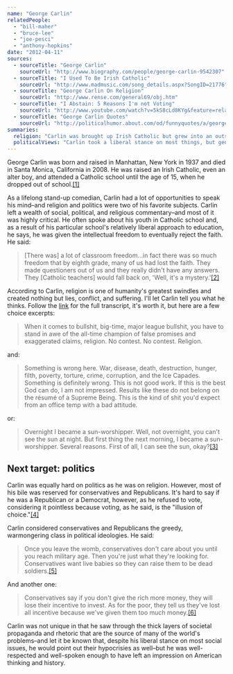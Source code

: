 ```yaml
---
name: "George Carlin"
relatedPeople:
  - "bill-maher"
  - "bruce-lee"
  - "joe-pesci"
  - "anthony-hopkins"
date: "2012-04-11"
sources:
  - sourceTitle: "George Carlin"
    sourceUrl: "http://www.biography.com/people/george-carlin-9542307"
  - sourceTitle: "I Used To Be Irish Catholic"
    sourceUrl: "http://www.madmusic.com/song_details.aspx?SongID=21776"
  - sourceTitle: "George Carlin On Religion"
    sourceUrl: "http://www.rense.com/general69/obj.htm"
  - sourceTitle: "I Abstain: 5 Reasons I'm not Voting"
    sourceUrl: "http://www.youtube.com/watch?v=5kS8cLd8KYg&feature=related"
  - sourceTitle: "George Carlin Quotes"
    sourceUrl: "http://politicalhumor.about.com/od/funnyquotes/a/george-carlin.htm"
summaries:
  religion: "Carlin was brought up Irish Catholic but grew into an outspoken atheist."
  politicalViews: "Carlin took a liberal stance on most things, but generally found politics and politicians corrupt and ridiculous."
---
```


George Carlin was born and raised in Manhattan, New York in 1937 and died in Santa Monica, California in 2008. He was raised an Irish Catholic, even an alter boy, and attended a Catholic school until the age of 15, when he dropped out of school.<a class="source-citation" href="#http%3A%2F%2Fwww.biography.com%2Fpeople%2Fgeorge-carlin-9542307" title="George Carlin">[1]</a>

As a lifelong stand-up comedian, Carlin had a lot of opportunities to speak his mind–and religion and politics were two of his favorite subjects. Carlin left a wealth of social, political, and religious commentary–and most of it was highly critical. He often spoke about his youth in Catholic school and, as a result of his particular school's relatively liberal approach to education, he says, he was given the intellectual freedom to eventually reject the faith. He said:

>[There was] a lot of classroom freedom…in fact there was so much freedom that by eighth grade, many of us had lost the faith. They made questioners out of us and they really didn't have any answers. They [Catholic teachers] would fall back on, 'Well, it's a mystery.'<a class="source-citation" href="#http%3A%2F%2Fwww.madmusic.com%2Fsong_details.aspx%3FSongID%3D21776" title="I Used To Be Irish Catholic">[2]</a>

According to Carlin, religion is one of humanity's greatest swindles and created nothing but lies, conflict, and suffering. I'll let Carlin tell you what he thinks. Follow the [link](http://www.rense.com/general69/obj.htm) for the full transcript, it's worth it, but here are a few choice excerpts:

>When it comes to bullshit, big-time, major league bullshit, you have to stand in awe of the all-time champion of false promises and exaggerated claims, religion. No contest. No contest. Religion.

and:

>Something is wrong here. War, disease, death, destruction, hunger, filth, poverty, torture, crime, corruption, and the Ice Capades. Something is definitely wrong. This is not good work. If this is the best God can do, I am not impressed. Results like these do not belong on the résumé of a Supreme Being. This is the kind of shit you'd expect from an office temp with a bad attitude.

or:

>Overnight I became a sun-worshipper. Well, not overnight, you can't see the sun at night. But first thing the next morning, I became a sun-worshipper. Several reasons. First of all, I can see the sun, okay?<a class="source-citation" href="#http%3A%2F%2Fwww.rense.com%2Fgeneral69%2Fobj.htm" title="George Carlin On Religion">[3]</a>

## Next target: politics

Carlin was equally hard on politics as he was on religion. However, most of his bile was reserved for conservatives and Republicans. It's hard to say if he was a Republican or a Democrat, however, as he refused to vote, considering it pointless because voting, as he said, is the "illusion of choice."<a class="source-citation" href="#http%3A%2F%2Fwww.youtube.com%2Fwatch%3Fv%3D5kS8cLd8KYg%26feature%3Drelated" title="I Abstain: 5 Reasons I&apos;m not Voting">[4]</a>

Carlin considered conservatives and Republicans the greedy, warmongering class in political ideologies. He said:

>Once you leave the womb, conservatives don't care about you until you reach military age. Then you're just what they're looking for. Conservatives want live babies so they can raise them to be dead soldiers.<a class="source-citation" href="#http%3A%2F%2Fpoliticalhumor.about.com%2Fod%2Ffunnyquotes%2Fa%2Fgeorge-carlin.htm" title="George Carlin Quotes">[5]</a>

And another one:

>Conservatives say if you don't give the rich more money, they will lose their incentive to invest. As for the poor, they tell us they've lost all incentive because we've given them too much money.<a class="source-citation" href="#http%3A%2F%2Fpoliticalhumor.about.com%2Fod%2Ffunnyquotes%2Fa%2Fgeorge-carlin.htm" title="George Carlin Quotes">[6]</a>

Carlin was not unique in that he saw through the thick layers of societal propaganda and rhetoric that are the source of many of the world's problems–and let it be known that, despite his liberal stance on most social issues, he would point out their hypocrisies as well–but he was well-respected and well-spoken enough to have left an impression on American thinking and history.